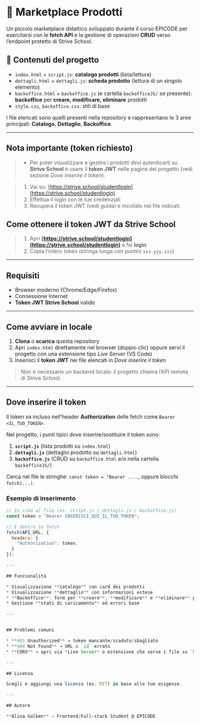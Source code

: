 # 🛒 Marketplace Prodotti


Un piccolo marketplace didattico sviluppato durante il corso EPICODE per esercitarsi con le **fetch API** e la gestione di operazioni **CRUD** verso l’endpoint protetto di Strive School.



## 🧾 Contenuti del progetto

* `index.html` + `script.js`: **catalogo prodotti** (lista/lettura)
* `dettagli.html` + `dettagli.js`: **scheda prodotto** (lettura di un singolo elemento)
* `backoffice.html` + `backoffice.js` (e cartella `backofficeJS/` se presente): **backoffice** per **creare, modificare, eliminare** prodotti
* `style.css`, `backoffice.css`: stili di base

I file elencati sono quelli presenti nella repository e rappresentano le 3 aree principali: **Catalogo**, **Dettaglio**, **Backoffice**.

----

## **Nota importante (token richiesto)**
> - Per poter visualizzare e gestire i prodotti devi autenticarti su **Strive School** e usare il **token JWT** nelle pagine del progetto (vedi sezione *Dove inserire il token*).

> 1. Vai su: [https://strive.school/studentlogin](https://strive.school/studentlogin)
> 2. Effettua il login con le tue credenziali
> 3. Recupera il token JWT (vedi guida) e incollalo nei file indicati.


## Come ottenere il token JWT da Strive School

> 1. Apri **[https://strive.school/studentlogin](https://strive.school/studentlogin)** e fai **login**
> 2. Copia l’intero token (stringa lunga con puntini `xxx.yyy.zzz`)

---

## Requisiti

* Browser moderno (Chrome/Edge/Firefox)
* Connessione Internet
* **Token JWT Strive School** valido

---

## Come avviare in locale

1. **Clona** o **scarica** questa repository
2. Apri `index.html` direttamente nel browser (doppio clic) oppure servi il progetto con una estensione tipo *Live Server* (VS Code)
3. Inserisci il **token JWT** nei file elencati in *Dove inserire il token*

> Non è necessario un backend locale: il progetto chiama l’API remota di Strive School.


---

## Dove inserire il token

Il token va incluso nell’header **Authorization** delle fetch come `Bearer <IL_TUO_TOKEN>`.

Nel progetto, i punti tipici dove inserire/sostituire il token sono:

1. **`script.js`** (lista prodotti su `index.html`)
2. **`dettagli.js`** (dettaglio prodotto su `dettagli.html`)
3. **`backoffice.js`** (CRUD su `backoffice.html` e/o nella cartella `backofficeJS/`)

Cerca nei file le stringhe: `const token = "Bearer ....`, oppure blocchi `fetch(...)`.

### Esempio di inserimento

```js
// In cima al file (es. script.js / dettagli.js / backoffice.js)
const token = "Bearer INSERISCI_QUI_IL_TUO_TOKEN";

// E dentro le fetch
fetch(API_URL, {
  headers: {
    "Authorization": token,
  }
});

---

## Funzionalità

* Visualizzazione **catalogo** con card dei prodotti
* Visualizzazione **dettaglio** con informazioni estese
* **Backoffice**: form per **creare**, **modificare** e **eliminare** prodotti
* Gestione **stati di caricamento** ed errori base

---


## Problemi comuni

* **401 Unauthorized** → token mancante/scaduto/sbagliato
* **404 Not Found** → URL o `id` errato
* **CORS** → apri via *Live Server* o estensione che serve i file su `http://localhost`

---

## Licenza

Scegli e aggiungi una licenza (es. MIT) in base alle tue esigenze.

---

## Autore

**Alina Galben** – Frontend/Full‑stack Student @ EPICODE
